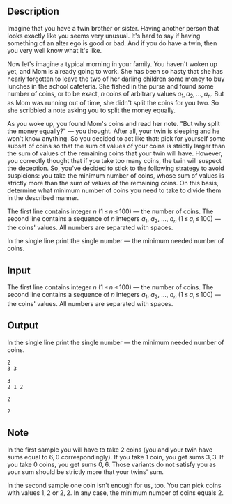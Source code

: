 ## Description

<div><p>Imagine that you have a twin brother or sister. Having another person that looks exactly like you seems very unusual. It's hard to say if having something of an alter ego is good or bad. And if you do have a twin, then you very well know what it's like.</p><p>Now let's imagine a typical morning in your family. You haven't woken up yet, and Mom is already going to work. She has been so hasty that she has nearly forgotten to leave the two of her darling children some money to buy lunches in the school cafeteria. She fished in the purse and found some number of coins, or to be exact, <span class="tex-span"><i>n</i></span> coins of arbitrary values <span class="tex-span"><i>a</i><sub class="lower-index">1</sub>, <i>a</i><sub class="lower-index">2</sub>, ..., <i>a</i><sub class="lower-index"><i>n</i></sub></span>. But as Mom was running out of time, she didn't split the coins for you two. So she scribbled a note asking you to split the money equally.</p><p>As you woke up, you found Mom's coins and read her note. "But why split the money equally?" — you thought. After all, your twin is sleeping and he won't know anything. So you decided to act like that: pick for yourself some subset of coins so that the sum of values of your coins is <span class="tex-font-style-bf">strictly larger</span> than the sum of values of the remaining coins that your twin will have. However, you correctly thought that if you take too many coins, the twin will suspect the deception. So, you've decided to stick to the following strategy to avoid suspicions: you take the <span class="tex-font-style-bf">minimum number of coins</span>, whose sum of values is strictly more than the sum of values of the remaining coins. On this basis, determine what <span class="tex-font-style-bf">minimum</span> number of coins you need to take to divide them in the described manner.</p></div><div class="input-specification"><p>The first line contains integer <span class="tex-span"><i>n</i></span> (<span class="tex-span">1 ≤ <i>n</i> ≤ 100</span>) — the number of coins. The second line contains a sequence of <span class="tex-span"><i>n</i></span> integers <span class="tex-span"><i>a</i><sub class="lower-index">1</sub></span>, <span class="tex-span"><i>a</i><sub class="lower-index">2</sub></span>, ..., <span class="tex-span"><i>a</i><sub class="lower-index"><i>n</i></sub></span> (<span class="tex-span">1 ≤ <i>a</i><sub class="lower-index"><i>i</i></sub> ≤ 100</span>) — the coins' values. All numbers are separated with spaces.</p></div><div class="output-specification"><p>In the single line print the single number — the minimum needed number of coins.</p></div>

## Input

<p>The first line contains integer <span class="tex-span"><i>n</i></span> (<span class="tex-span">1 ≤ <i>n</i> ≤ 100</span>) — the number of coins. The second line contains a sequence of <span class="tex-span"><i>n</i></span> integers <span class="tex-span"><i>a</i><sub class="lower-index">1</sub></span>, <span class="tex-span"><i>a</i><sub class="lower-index">2</sub></span>, ..., <span class="tex-span"><i>a</i><sub class="lower-index"><i>n</i></sub></span> (<span class="tex-span">1 ≤ <i>a</i><sub class="lower-index"><i>i</i></sub> ≤ 100</span>) — the coins' values. All numbers are separated with spaces.</p>

## Output

<p>In the single line print the single number — the minimum needed number of coins.</p>





```input1
2
3 3

```




```input2
3
2 1 2

```




```output1
2

```




```output2
2

```



## Note

<p>In the first sample you will have to take <span class="tex-span">2</span> coins (you and your twin have sums equal to <span class="tex-span">6, 0</span> correspondingly). If you take <span class="tex-span">1</span> coin, you get sums <span class="tex-span">3, 3</span>. If you take <span class="tex-span">0</span> coins, you get sums <span class="tex-span">0, 6</span>. Those variants do not satisfy you as your sum should be strictly more that your twins' sum.</p><p>In the second sample one coin isn't enough for us, too. You can pick coins with values <span class="tex-span">1, 2</span> or <span class="tex-span">2, 2</span>. In any case, the minimum number of coins equals <span class="tex-span">2</span>. </p>
